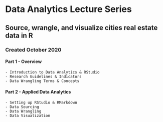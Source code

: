 # Data Analytics Lecture Series

## Source, wrangle, and visualize cities real estate data in R

### Created October 2020

#### Part 1 - Overview

    - Introduction to Data Analytics & RStudio
    - Research Guidelines & Indicators
    - Data Wrangling Terms & Concepts

#### Part 2 - Applied Data Analytics

    - Setting up RStudio & RMarkdown
    - Data Sourcing
    - Data Wrangling
    - Data Visualization
